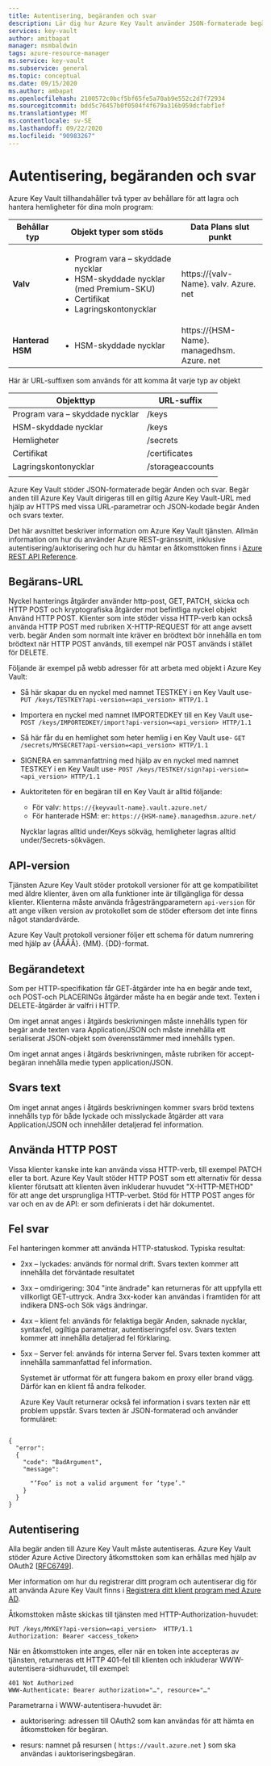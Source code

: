 ```yaml
---
title: Autentisering, begäranden och svar
description: Lär dig hur Azure Key Vault använder JSON-formaterade begär Anden och svar och om obligatorisk autentisering för att använda ett nyckel valv.
services: key-vault
author: amitbapat
manager: msmbaldwin
tags: azure-resource-manager
ms.service: key-vault
ms.subservice: general
ms.topic: conceptual
ms.date: 09/15/2020
ms.author: ambapat
ms.openlocfilehash: 2100572c0bcf5bf65fe5a70ab9e552c2d7f72934
ms.sourcegitcommit: bdd5c76457b0f0504f4f679a316b959dcfabf1ef
ms.translationtype: MT
ms.contentlocale: sv-SE
ms.lasthandoff: 09/22/2020
ms.locfileid: "90983267"
---
```

# <a name="authentication-requests-and-responses"></a>Autentisering, begäranden och svar

Azure Key Vault tillhandahåller två typer av behållare för att lagra och hantera hemligheter för dina moln program:

|Behållar typ|Objekt typer som stöds|Data Plans slut punkt|
|--|--|--|
| **Valv**|<ul><li>Program vara – skyddade nycklar</li><li>HSM-skyddade nycklar (med Premium-SKU)</li><li>Certifikat</li><li>Lagringskontonycklar</li></ul> | https://{valv-Name}. valv. Azure. net
|**Hanterad HSM** |<ul><li>HSM-skyddade nycklar</li></ul> | https://{HSM-Name}. managedhsm. Azure. net

Här är URL-suffixen som används för att komma åt varje typ av objekt

|Objekttyp|URL-suffix|
|--|--|
|Program vara – skyddade nycklar| /keys |
|HSM-skyddade nycklar| /keys |
|Hemligheter|/secrets|
|Certifikat| /certificates|
|Lagringskontonycklar|/storageaccounts
||

Azure Key Vault stöder JSON-formaterade begär Anden och svar. Begär anden till Azure Key Vault dirigeras till en giltig Azure Key Vault-URL med hjälp av HTTPS med vissa URL-parametrar och JSON-kodade begär Anden och svars texter.

Det här avsnittet beskriver information om Azure Key Vault tjänsten. Allmän information om hur du använder Azure REST-gränssnitt, inklusive autentisering/auktorisering och hur du hämtar en åtkomsttoken finns i [Azure REST API Reference](https://docs.microsoft.com/rest/api/azure).

## <a name="request-url"></a>Begärans-URL  
 Nyckel hanterings åtgärder använder http-post, GET, PATCH, skicka och HTTP POST och kryptografiska åtgärder mot befintliga nyckel objekt Använd HTTP POST. Klienter som inte stöder vissa HTTP-verb kan också använda HTTP POST med rubriken X-HTTP-REQUEST för att ange avsett verb. begär Anden som normalt inte kräver en brödtext bör innehålla en tom brödtext när HTTP POST används, till exempel när POST används i stället för DELETE.  

 Följande är exempel på webb adresser för att arbeta med objekt i Azure Key Vault:  

- Så här skapar du en nyckel med namnet TESTKEY i en Key Vault use- `PUT /keys/TESTKEY?api-version=<api_version> HTTP/1.1`  

- Importera en nyckel med namnet IMPORTEDKEY till en Key Vault use- `POST /keys/IMPORTEDKEY/import?api-version=<api_version> HTTP/1.1`  

- Så här får du en hemlighet som heter hemlig i en Key Vault use- `GET /secrets/MYSECRET?api-version=<api_version> HTTP/1.1`  

- SIGNERA en sammanfattning med hjälp av en nyckel med namnet TESTKEY i en Key Vault use- `POST /keys/TESTKEY/sign?api-version=<api_version> HTTP/1.1`  

- Auktoriteten för en begäran till en Key Vault är alltid följande:
  - För valv: `https://{keyvault-name}.vault.azure.net/`
  - För hanterade HSM: er: `https://{HSM-name}.managedhsm.azure.net/`

  Nycklar lagras alltid under/Keys sökväg, hemligheter lagras alltid under/Secrets-sökvägen.  

## <a name="api-version"></a>API-version  
 Tjänsten Azure Key Vault stöder protokoll versioner för att ge kompatibilitet med äldre klienter, även om alla funktioner inte är tillgängliga för dessa klienter. Klienterna måste använda frågesträngparametern `api-version` för att ange vilken version av protokollet som de stöder eftersom det inte finns något standardvärde.  

 Azure Key Vault protokoll versioner följer ett schema för datum numrering med hjälp av {ÅÅÅÅ}. {MM}. {DD}-format.  

## <a name="request-body"></a>Begärandetext  
 Som per HTTP-specifikation får GET-åtgärder inte ha en begär ande text, och POST-och PLACERINGs åtgärder måste ha en begär ande text. Texten i DELETE-åtgärder är valfri i HTTP.  

 Om inget annat anges i åtgärds beskrivningen måste innehålls typen för begär ande texten vara Application/JSON och måste innehålla ett serialiserat JSON-objekt som överensstämmer med innehålls typen.  

 Om inget annat anges i åtgärds beskrivningen, måste rubriken för accept-begäran innehålla medie typen application/JSON.  

## <a name="response-body"></a>Svars text  
 Om inget annat anges i åtgärds beskrivningen kommer svars bröd textens innehålls typ för både lyckade och misslyckade åtgärder att vara Application/JSON och innehåller detaljerad fel information.  

## <a name="using-http-post"></a>Använda HTTP POST  
 Vissa klienter kanske inte kan använda vissa HTTP-verb, till exempel PATCH eller ta bort. Azure Key Vault stöder HTTP POST som ett alternativ för dessa klienter förutsatt att klienten även inkluderar huvudet "X-HTTP-METHOD" för att ange det ursprungliga HTTP-verbet. Stöd för HTTP POST anges för var och en av de API: er som definierats i det här dokumentet.  

## <a name="error-responses"></a>Fel svar  
 Fel hanteringen kommer att använda HTTP-statuskod. Typiska resultat:  

- 2xx – lyckades: används för normal drift. Svars texten kommer att innehålla det förväntade resultatet  

- 3xx – omdirigering: 304 "inte ändrade" kan returneras för att uppfylla ett villkorligt GET-uttryck. Andra 3xx-koder kan användas i framtiden för att indikera DNS-och Sök vägs ändringar.  

- 4xx – klient fel: används för felaktiga begär Anden, saknade nycklar, syntaxfel, ogiltiga parametrar, autentiseringsfel osv. Svars texten kommer att innehålla detaljerad fel förklaring.  

- 5xx – Server fel: används för interna Server fel. Svars texten kommer att innehålla sammanfattad fel information.  

  Systemet är utformat för att fungera bakom en proxy eller brand vägg. Därför kan en klient få andra felkoder.  

  Azure Key Vault returnerar också fel information i svars texten när ett problem uppstår. Svars texten är JSON-formaterad och använder formuläret:  

```  

{  
  "error":  
  {  
    "code": "BadArgument",  
    "message":  

      "’Foo’ is not a valid argument for ‘type’."  
    }  
  }  
}  

```  

## <a name="authentication"></a>Autentisering  
 Alla begär anden till Azure Key Vault måste autentiseras. Azure Key Vault stöder Azure Active Directory åtkomsttoken som kan erhållas med hjälp av OAuth2 [[RFC6749](https://tools.ietf.org/html/rfc6749)]. 
 
 Mer information om hur du registrerar ditt program och autentiserar dig för att använda Azure Key Vault finns i [Registrera ditt klient program med Azure AD](https://docs.microsoft.com/rest/api/azure/index#register-your-client-application-with-azure-ad).
 
 Åtkomsttoken måste skickas till tjänsten med HTTP-Authorization-huvudet:  

```  
PUT /keys/MYKEY?api-version=<api_version>  HTTP/1.1  
Authorization: Bearer <access_token>  

```  

 När en åtkomsttoken inte anges, eller när en token inte accepteras av tjänsten, returneras ett HTTP 401-fel till klienten och inkluderar WWW-autentisera-sidhuvudet, till exempel:  

```  
401 Not Authorized  
WWW-Authenticate: Bearer authorization="…", resource="…"  

```  

 Parametrarna i WWW-autentisera-huvudet är:  

-   auktorisering: adressen till OAuth2 som kan användas för att hämta en åtkomsttoken för begäran.  

-   resurs: namnet på resursen ( `https://vault.azure.net` ) som ska användas i auktoriseringsbegäran.  

